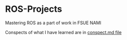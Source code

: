 # ROS-Projects
Mastering ROS as a part of work in FSUE NAMI

Conspects of what I have learned are in [conspect.md file](conspect.md)
